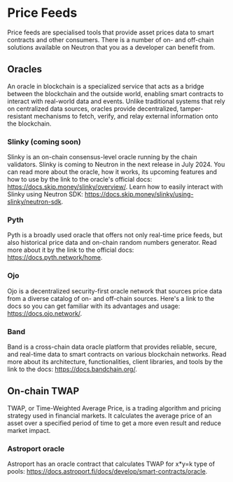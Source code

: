 # Price Feeds

Price feeds are specialised tools that provide asset prices data to smart contracts and other consumers. There is a number of on- and off-chain solutions available on Neutron that you as a developer can benefit from.

## Oracles

An oracle in blockchain is a specialized service that acts as a bridge between the blockchain and the outside world, enabling smart contracts to interact with real-world data and events. Unlike traditional systems that rely on centralized data sources, oracles provide decentralized, tamper-resistant mechanisms to fetch, verify, and relay external information onto the blockchain.

### Slinky (coming soon)

Slinky is an on-chain consensus-level oracle running by the chain validators. Slinky is coming to Neutron in the next release in July 2024. You can read more about the oracle, how it works, its upcoming features and how to use by the link to the oracle's official docs: https://docs.skip.money/slinky/overview/. Learn how to easily interact with Slinky using Neutron SDK: https://docs.skip.money/slinky/using-slinky/neutron-sdk.

### Pyth

Pyth is a broadly used oracle that offers not only real-time price feeds, but also historical price data and on-chain random numbers generator. Read more about it by the link to the official docs: https://docs.pyth.network/home.

### Ojo

Ojo is a decentralized security-first oracle network that sources price data from a diverse catalog of on- and off-chain sources. Here's a link to the docs so you can get familiar with its advantages and usage: https://docs.ojo.network/.

### Band

Band is a cross-chain data oracle platform that provides reliable, secure, and real-time data to smart contracts on various blockchain networks. Read more about its architecture, functionalities, client libraries, and tools by the link to the docs: https://docs.bandchain.org/.

## On-chain TWAP

TWAP, or Time-Weighted Average Price, is a trading algorithm and pricing strategy used in financial markets. It calculates the average price of an asset over a specified period of time to get a more even result and reduce market impact.

### Astroport oracle

Astroport has an oracle contract that calculates TWAP for x*y=k type of pools: https://docs.astroport.fi/docs/develop/smart-contracts/oracle.

